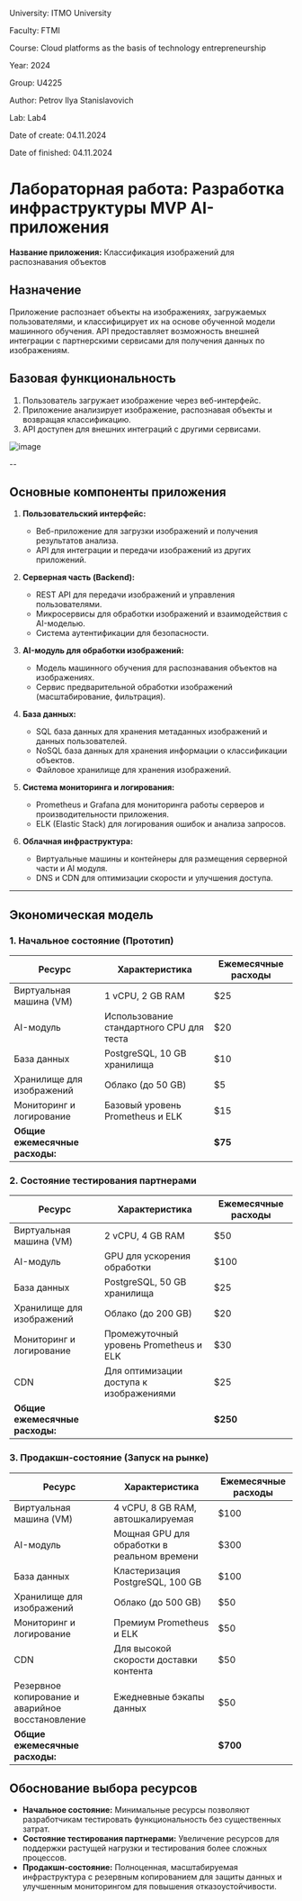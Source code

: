 University: ITMO University

Faculty: FTMI

Course: Cloud platforms as the basis of technology entrepreneurship

Year: 2024

Group: U4225

Author: Petrov Ilya Stanislavovich

Lab: Lab4

Date of create: 04.11.2024

Date of finished: 04.11.2024
# Лабораторная работа: Разработка инфраструктуры MVP AI-приложения

**Название приложения:** Классификация изображений для распознавания объектов

## Назначение
Приложение распознает объекты на изображениях, загружаемых пользователями, и классифицирует их на основе обученной модели машинного обучения. API предоставляет возможность внешней интеграции с партнерскими сервисами для получения данных по изображениям.

## Базовая функциональность
1. Пользователь загружает изображение через веб-интерфейс.
2. Приложение анализирует изображение, распознавая объекты и возвращая классификацию.
3. API доступен для внешних интеграций с другими сервисами.

![image](https://github.com/user-attachments/assets/806b0870-48ff-4c73-8ac2-1adc6d937328)


--
## Основные компоненты приложения

1. **Пользовательский интерфейс:**
   - Веб-приложение для загрузки изображений и получения результатов анализа.
   - API для интеграции и передачи изображений из других приложений.

2. **Серверная часть (Backend):**
   - REST API для передачи изображений и управления пользователями.
   - Микросервисы для обработки изображений и взаимодействия с AI-моделью.
   - Система аутентификации для безопасности.

3. **AI-модуль для обработки изображений:**
   - Модель машинного обучения для распознавания объектов на изображениях.
   - Сервис предварительной обработки изображений (масштабирование, фильтрация).

4. **База данных:**
   - SQL база данных для хранения метаданных изображений и данных пользователей.
   - NoSQL база данных для хранения информации о классификации объектов.
   - Файловое хранилище для хранения изображений.

5. **Система мониторинга и логирования:**
   - Prometheus и Grafana для мониторинга работы серверов и производительности приложения.
   - ELK (Elastic Stack) для логирования ошибок и анализа запросов.

6. **Облачная инфраструктура:**
   - Виртуальные машины и контейнеры для размещения серверной части и AI модуля.
   - DNS и CDN для оптимизации скорости и улучшения доступа.

---

## Экономическая модель

### 1. Начальное состояние (Прототип)

| Ресурс                         | Характеристика                           | Ежемесячные расходы |
|--------------------------------|------------------------------------------|---------------------|
| Виртуальная машина (VM)        | 1 vCPU, 2 GB RAM                         | $25                |
| AI-модуль                      | Использование стандартного CPU для теста | $20                |
| База данных                    | PostgreSQL, 10 GB хранилища              | $10                |
| Хранилище для изображений      | Облако (до 50 GB)                        | $5                 |
| Мониторинг и логирование       | Базовый уровень Prometheus и ELK         | $15                |
| **Общие ежемесячные расходы:** |                                          | **$75**            |

### 2. Состояние тестирования партнерами

| Ресурс                         | Характеристика                           | Ежемесячные расходы |
|--------------------------------|------------------------------------------|---------------------|
| Виртуальная машина (VM)        | 2 vCPU, 4 GB RAM                         | $50                |
| AI-модуль                      | GPU для ускорения обработки              | $100               |
| База данных                    | PostgreSQL, 50 GB хранилища              | $25                |
| Хранилище для изображений      | Облако (до 200 GB)                       | $20                |
| Мониторинг и логирование       | Промежуточный уровень Prometheus и ELK   | $30                |
| CDN                            | Для оптимизации доступа к изображениями  | $25                |
| **Общие ежемесячные расходы:** |                                          | **$250**           |

### 3. Продакшн-состояние (Запуск на рынке)

| Ресурс                         | Характеристика                           | Ежемесячные расходы |
|--------------------------------|------------------------------------------|---------------------|
| Виртуальная машина (VM)        | 4 vCPU, 8 GB RAM, автошкалируемая        | $100               |
| AI-модуль                      | Мощная GPU для обработки в реальном времени | $300            |
| База данных                    | Кластеризация PostgreSQL, 100 GB         | $100               |
| Хранилище для изображений      | Облако (до 500 GB)                       | $50                |
| Мониторинг и логирование       | Премиум Prometheus и ELK                 | $50                |
| CDN                            | Для высокой скорости доставки контента   | $50                |
| Резервное копирование и аварийное восстановление | Ежедневные бэкапы данных | $50         |
| **Общие ежемесячные расходы:** |                                          | **$700**           |

## Обоснование выбора ресурсов

- **Начальное состояние:** Минимальные ресурсы позволяют разработчикам тестировать функциональность без существенных затрат.
- **Состояние тестирования партнерами:** Увеличение ресурсов для поддержки растущей нагрузки и тестирования более сложных процессов.
- **Продакшн-состояние:** Полноценная, масштабируемая инфраструктура с резервным копированием для защиты данных и улучшенным мониторингом для повышения отказоустойчивости.
